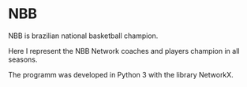 # NBB
NBB is brazilian national basketball champion.

Here I represent the NBB Network coaches and players champion in all seasons.

The programm was developed in Python 3 with the library NetworkX.
